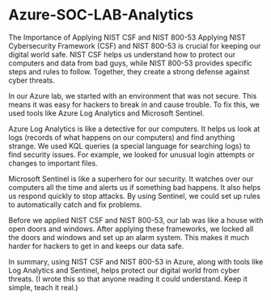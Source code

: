 # Azure-SOC-LAB-Analytics
The Importance of Applying NIST CSF and NIST 800-53
Applying NIST Cybersecurity Framework (CSF) and NIST 800-53 is crucial for keeping our digital world safe. NIST CSF helps us understand how to protect our computers and data from bad guys, while NIST 800-53 provides specific steps and rules to follow. Together, they create a strong defense against cyber threats.

In our Azure lab, we started with an environment that was not secure. This means it was easy for hackers to break in and cause trouble. To fix this, we used tools like Azure Log Analytics and Microsoft Sentinel.

Azure Log Analytics is like a detective for our computers. It helps us look at logs (records of what happens on our computers) and find anything strange. We used KQL queries (a special language for searching logs) to find security issues. For example, we looked for unusual login attempts or changes to important files.

Microsoft Sentinel is like a superhero for our security. It watches over our computers all the time and alerts us if something bad happens. It also helps us respond quickly to stop attacks. By using Sentinel, we could set up rules to automatically catch and fix problems.

Before we applied NIST CSF and NIST 800-53, our lab was like a house with open doors and windows. After applying these frameworks, we locked all the doors and windows and set up an alarm system. This makes it much harder for hackers to get in and keeps our data safe.

In summary, using NIST CSF and NIST 800-53 in Azure, along with tools like Log Analytics and Sentinel, helps protect our digital world from cyber threats. (I wrote this so that anyone reading it could understand. Keep it simple, teach it real.)

